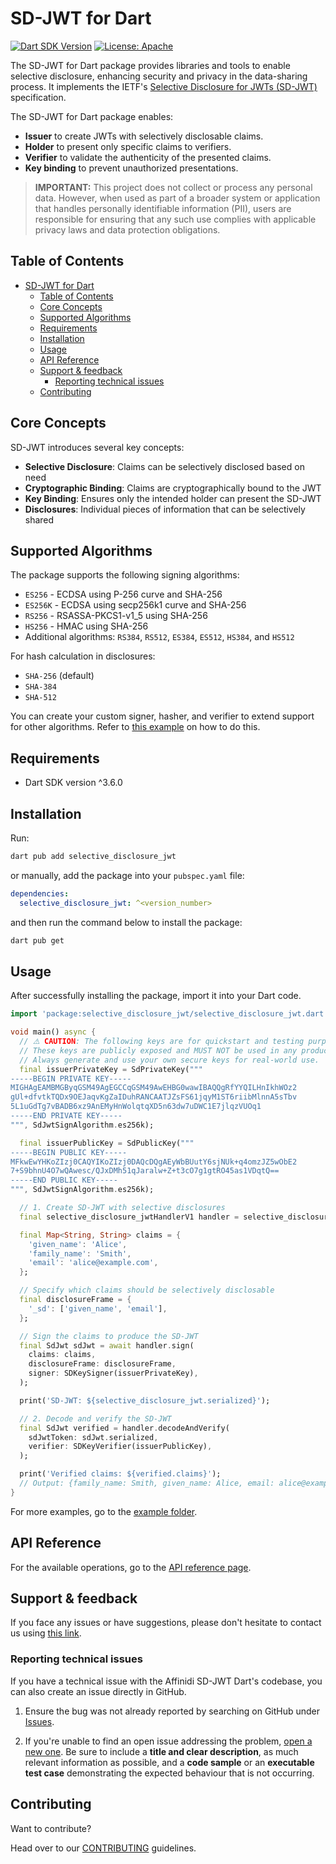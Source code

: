 # SD-JWT for Dart

[![Dart SDK Version](https://img.shields.io/badge/dart-%3E%3D3.6.0-blue.svg)](https://dart.dev)
[![License: Apache](https://img.shields.io/badge/license-Apache%202.0-blue)](LICENSE)

The SD-JWT for Dart package provides libraries and tools to enable selective disclosure, enhancing security and privacy in the data-sharing process. It implements the IETF's [Selective Disclosure for JWTs (SD-JWT)](https://datatracker.ietf.org/doc/draft-ietf-oauth-selective-disclosure-jwt/) specification. 

The SD-JWT for Dart package enables:

- **Issuer** to create JWTs with selectively disclosable claims.
- **Holder** to present only specific claims to verifiers.
- **Verifier** to validate the authenticity of the presented claims.
- **Key binding** to prevent unauthorized presentations.

> **IMPORTANT:** 
> This project does not collect or process any personal data. However, when used as part of a broader system or application that handles personally identifiable information (PII), users are responsible for ensuring that any such use complies with applicable privacy laws and data protection obligations.

## Table of Contents

- [SD-JWT for Dart](#sd-jwt-for-dart)
  - [Table of Contents](#table-of-contents)
  - [Core Concepts](#core-concepts)
  - [Supported Algorithms](#supported-algorithms)
  - [Requirements](#requirements)
  - [Installation](#installation)
  - [Usage](#usage)
  - [API Reference](#api-reference)
  - [Support \& feedback](#support--feedback)
    - [Reporting technical issues](#reporting-technical-issues)
  - [Contributing](#contributing)

## Core Concepts

SD-JWT introduces several key concepts:

- **Selective Disclosure**: Claims can be selectively disclosed based on need
- **Cryptographic Binding**: Claims are cryptographically bound to the JWT
- **Key Binding**: Ensures only the intended holder can present the SD-JWT
- **Disclosures**: Individual pieces of information that can be selectively shared

## Supported Algorithms

The package supports the following signing algorithms:

- `ES256` - ECDSA using P-256 curve and SHA-256
- `ES256K` - ECDSA using secp256k1 curve and SHA-256
- `RS256` - RSASSA-PKCS1-v1_5 using SHA-256
- `HS256` - HMAC using SHA-256
- Additional algorithms: `RS384`, `RS512`, `ES384`, `ES512`, `HS384`, and `HS512`

For hash calculation in disclosures:

- `SHA-256` (default)
- `SHA-384`
- `SHA-512`

You can create your custom signer, hasher, and verifier to extend support for other algorithms. Refer to [this example](example/code_snippets/custom_algorithm.dart) on how to do this.

## Requirements

- Dart SDK version ^3.6.0

## Installation

Run:

```bash
dart pub add selective_disclosure_jwt
```

or manually, add the package into your `pubspec.yaml` file:

```yaml
dependencies:
  selective_disclosure_jwt: ^<version_number>
```

and then run the command below to install the package:

```bash
dart pub get
```

## Usage

After successfully installing the package, import it into your Dart code.

```dart
import 'package:selective_disclosure_jwt/selective_disclosure_jwt.dart';

void main() async {
  // ⚠️ CAUTION: The following keys are for quickstart and testing purposes only.
  // These keys are publicly exposed and MUST NOT be used in any production or real project.
  // Always generate and use your own secure keys for real-world use.
  final issuerPrivateKey = SdPrivateKey("""
-----BEGIN PRIVATE KEY-----
MIGHAgEAMBMGByqGSM49AgEGCCqGSM49AwEHBG0wawIBAQQgRfYYQILHnIkhWOz2
gUl+dfvtkTQDx9OEJaqvKgZaIDuhRANCAATJZsFS61jqyM1ST6riibMlnnA5sTbv
5L1uGdTg7vBADB6xz9AnEMyHnWolqtqXD5n63dw7uDWC1E7jlqzVUOq1
-----END PRIVATE KEY-----
""", SdJwtSignAlgorithm.es256k);

  final issuerPublicKey = SdPublicKey("""
-----BEGIN PUBLIC KEY-----
MFkwEwYHKoZIzj0CAQYIKoZIzj0DAQcDQgAEyWbBUutY6sjNUk+q4omzJZ5wObE2
7+S9bhnU4O7wQAwesc/QJxDMh51qJaralw+Z+t3cO7g1gtRO45as1VDqtQ==
-----END PUBLIC KEY-----
""", SdJwtSignAlgorithm.es256k);

  // 1. Create SD-JWT with selective disclosures
  final selective_disclosure_jwtHandlerV1 handler = selective_disclosure_jwtHandlerV1();

  final Map<String, String> claims = {
    'given_name': 'Alice',
    'family_name': 'Smith',
    'email': 'alice@example.com',
  };

  // Specify which claims should be selectively disclosable
  final disclosureFrame = {
    '_sd': ['given_name', 'email'],
  };

  // Sign the claims to produce the SD-JWT
  final SdJwt sdJwt = await handler.sign(
    claims: claims,
    disclosureFrame: disclosureFrame,
    signer: SDKeySigner(issuerPrivateKey),
  );

  print('SD-JWT: ${selective_disclosure_jwt.serialized}');

  // 2. Decode and verify the SD-JWT
  final SdJwt verified = handler.decodeAndVerify(
    sdJwtToken: sdJwt.serialized,
    verifier: SDKeyVerifier(issuerPublicKey),
  );

  print('Verified claims: ${verified.claims}');
  // Output: {family_name: Smith, given_name: Alice, email: alice@example.com}
}
```

For more examples, go to the [example folder](https://github.com/affinidi/affinidi-selective_disclosure_jwt-dart/tree/main/example/).

## API Reference

For the available operations, go to the [API reference page](https://github.com/affinidi/affinidi-selective_disclosure_jwt-dart/tree/main/doc/api_reference.md).

## Support & feedback

If you face any issues or have suggestions, please don't hesitate to contact us using [this link](https://share.hsforms.com/1i-4HKZRXSsmENzXtPdIG4g8oa2v).

### Reporting technical issues

If you have a technical issue with the Affinidi SD-JWT Dart's codebase, you can also create an issue directly in GitHub.

1. Ensure the bug was not already reported by searching on GitHub under
   [Issues](https://github.com/affinidi/affinidi-selective_disclosure_jwt-dart/issues).

2. If you're unable to find an open issue addressing the problem,
   [open a new one](https://github.com/affinidi/affinidi-selective_disclosure_jwt-dart/issues/new).
   Be sure to include a **title and clear description**, as much relevant information as possible,
   and a **code sample** or an **executable test case** demonstrating the expected behaviour that is not occurring.

## Contributing

Want to contribute?

Head over to our [CONTRIBUTING](https://github.com/affinidi/affinidi-selective_disclosure_jwt-dart/tree/main/CONTRIBUTING.md) guidelines.
